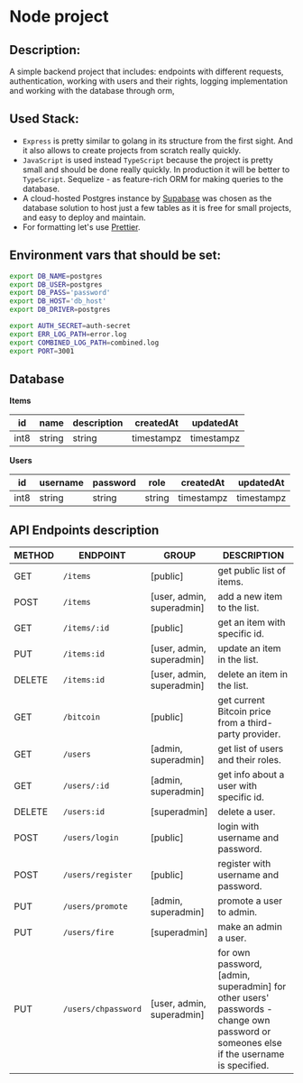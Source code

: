 # Node project

## Description:

A simple backend project that includes: endpoints with different requests, authentication, working with users and their rights, logging implementation and working with the database through orm,

## Used Stack:

- `Express` is pretty similar to golang in its structure from the first sight. And it also allows to create projects from scratch really quickly.
- `JavaScript` is used instead `TypeScript` because the project is pretty small and should be done really quickly. In production it will be better to `TypeScript`.
  Sequelize - as feature-rich ORM for making queries to the database.
- A cloud-hosted Postgres instance by [Supabase](https://supabase.com/) was chosen as the database solution to host just a few tables as it is free for small projects, and easy to deploy and maintain.
- For formatting let's use [Prettier](https://prettier.io/).

## Environment vars that should be set:

```sh
export DB_NAME=postgres
export DB_USER=postgres
export DB_PASS='password'
export DB_HOST='db_host'
export DB_DRIVER=postgres

export AUTH_SECRET=auth-secret
export ERR_LOG_PATH=error.log
export COMBINED_LOG_PATH=combined.log
export PORT=3001
```

## Database

**Items**

| id   | name   | description | createdAt  | updatedAt  |
| ---- | ------ | ----------- | ---------- | ---------- |
| int8 | string | string      | timestampz | timestampz |

**Users**

| id   | username | password | role   | createdAt  | updatedAt  |
| ---- | -------- | -------- | ------ | ---------- | ---------- |
| int8 | string   | string   | string | timestampz | timestampz |

## API Endpoints description

| METHOD | ENDPOINT            | GROUP                     | DESCRIPTION                                                                                                                           |
| ------ | ------------------- | ------------------------- | ------------------------------------------------------------------------------------------------------------------------------------- |
| GET    | `/items`            | [public]                  | get public list of items.                                                                                                             |
| POST   | `/items`            | [user, admin, superadmin] | add a new item to the list.                                                                                                           |
| GET    | `/items/:id`        | [public]                  | get an item with specific id.                                                                                                         |
| PUT    | `/items:id`         | [user, admin, superadmin] | update an item in the list.                                                                                                           |
| DELETE | `/items:id`         | [user, admin, superadmin] | delete an item in the list.                                                                                                           |
| GET    | `/bitcoin`          | [public]                  | get current Bitcoin price from a third-party provider.                                                                                |
| GET    | `/users`            | [admin, superadmin]       | get list of users and their roles.                                                                                                    |
| GET    | `/users/:id`        | [admin, superadmin]       | get info about a user with specific id.                                                                                               |
| DELETE | `/users:id`         | [superadmin]              | delete a user.                                                                                                                        |
| POST   | `/users/login`      | [public]                  | login with username and password.                                                                                                     |
| POST   | `/users/register`   | [public]                  | register with username and password.                                                                                                  |
| PUT    | `/users/promote`    | [admin, superadmin]       | promote a user to admin.                                                                                                              |
| PUT    | `/users/fire`       | [superadmin]              | make an admin a user.                                                                                                                 |
| PUT    | `/users/chpassword` | [user, admin, superadmin] | for own password, [admin, superadmin] for other users' passwords - change own password or someones else if the username is specified. |

